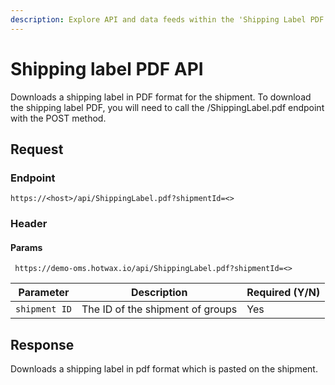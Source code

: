 ```yaml
---
description: Explore API and data feeds within the 'Shipping Label PDF' documentation.
---
```


# Shipping label PDF API

Downloads a shipping label in PDF format for the shipment. To download the shipping label PDF, you will need to call the /ShippingLabel.pdf endpoint with the POST method.

## Request

### Endpoint

`https://<host>/api/ShippingLabel.pdf?shipmentId=<>`

### Header

#### Params

```
 https://demo-oms.hotwax.io/api/ShippingLabel.pdf?shipmentId=<>
```

| Parameter        | Description                                               | Required (Y/N) |
|------------------|-----------------------------------------------------------|----------------|
| `shipment ID`    | The ID of the shipment of groups                          | Yes            |


## Response

Downloads a shipping label in pdf format which is pasted on the shipment. 
